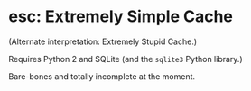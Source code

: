 # esc: Extremely Simple Cache
(Alternate interpretation: Extremely Stupid Cache.)

Requires Python 2 and SQLite (and the `sqlite3` Python library.)

Bare-bones and totally incomplete at the moment.
